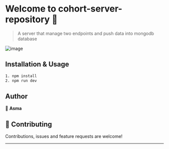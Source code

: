 # Welcome to cohort-server-repository 👋

>  A server that manage two endpoints and push data into mongodb database

![image](https://user-images.githubusercontent.com/30045602/174599443-1ec9e590-fbf6-4a9a-86e5-c1d30b7b3dc1.png)

## Installation & Usage

```sh
1. npm install
2. npm run dev
```


## Author

 🧥  **Asma**


## 🤝 Contributing

Contributions, issues and feature requests are welcome!



***
